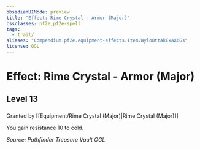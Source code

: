 ```yaml
---
obsidianUIMode: preview
title: "Effect: Rime Crystal - Armor (Major)"
cssclasses: pf2e,pf2e-spell
tags:
  - trait/
aliases: "Compendium.pf2e.equipment-effects.Item.Wylo8ttAkExaX6Gs"
license: OGL
---
```

# Effect: Rime Crystal - Armor (Major)
## Level 13
### 






Granted by [[Equipment/Rime Crystal (Major)|Rime Crystal (Major)]]

You gain resistance 10 to cold.

*Source: Pathfinder Treasure Vault*
*OGL*
